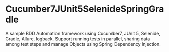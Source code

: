 # Cucumber7JUnit5SelenideSpringGradle
A sample BDD Automation framework using Cucumber7, JUnit 5, Selenide, Gradle, Allure, logback.  Support running tests in parallel, sharing data among test steps and manage Objects using Spring Dependency Injection.
